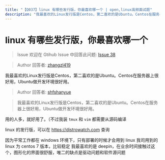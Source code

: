 ```yaml
---
title: "【Q037】linux 有哪些发行版，你最喜欢哪一个 | open,linux高频面试题"
description: "我最喜欢的Linux发行版是Centos，第二喜欢的是Ubuntu。Centos在服务器上很好用，Ubuntu做开发环境很好用。用的人多，就好用了。（不过我装 tmux 和 vim 都需要从源码编译  字节跳动面试题、阿里腾讯面试题、美团小米面试题。"
---
```


# linux 有哪些发行版，你最喜欢哪一个

> Issue
> 欢迎在 Gtihub Issue 中回答此问题: [Issue 38](https://github.com/shfshanyue/Daily-Question/issues/38)

> Author
> 回答者: [zhangzl419](https://github.com/zhangzl419)

我最喜欢的Linux发行版是Centos，第二喜欢的是Ubuntu。Centos在服务器上很好用，Ubuntu做开发环境很好用。

> Author
> 回答者: [shfshanyue](https://github.com/shfshanyue)

> 我最喜欢的Linux发行版是Centos，第二喜欢的是Ubuntu。Centos在服务器上很好用，Ubuntu做开发环境很好用。

用的人多，就好用了。（不过我装 `tmux` 和 `vim` 都需要从源码编译

linux 的发行版，可以在 https://distrowatch.com 查询

因为平常工作都在 windows 环境下，只有部署的时候才会用到 linux
我司用到的 linux 为 centos 7 版本，比较稳定
我最喜欢的是 deepin，在业余时间接触过这个，图形化的界面很舒服，唯二的缺点是驱动问题和软件源问题
